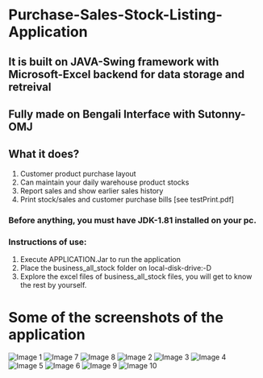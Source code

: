 # Purchase-Sales-Stock-Listing-Application
## It is built on JAVA-Swing framework with Microsoft-Excel backend for data storage and retreival
## Fully made on Bengali Interface with Sutonny-OMJ
## What it does?
1. Customer product purchase layout
2. Can maintain your daily warehouse product stocks
3. Report sales and show earlier sales history
4. Print stock/sales and customer purchase bills [see testPrint.pdf]
### Before anything, you must have JDK-1.81 installed on your pc.
### Instructions of use:
1. Execute APPLICATION.Jar to run the application
2. Place the business_all_stock folder on local-disk-drive:-D 
3. Explore the excel files of business_all_stock files, you will get to know the rest by yourself.

# Some of the screenshots of the application
![Image 1](https://user-images.githubusercontent.com/55422483/122637024-44443480-d10e-11eb-93ab-2ea071c641ed.png)
![Image 7](https://user-images.githubusercontent.com/55422483/122637463-9ede9000-d110-11eb-8bc2-4e498e8fa9c1.png)
![Image 8](https://user-images.githubusercontent.com/55422483/122637465-a0a85380-d110-11eb-8345-af6d543f2100.png)
![Image 2](https://user-images.githubusercontent.com/55422483/122637027-45756180-d10e-11eb-824e-c90968eb820e.png)
![Image 3](https://user-images.githubusercontent.com/55422483/122637030-46a68e80-d10e-11eb-97ad-c88e62775af6.png)
![Image 4](https://user-images.githubusercontent.com/55422483/122637031-48705200-d10e-11eb-9f8b-be014b17946e.png)
![Image 5](https://user-images.githubusercontent.com/55422483/122637032-4ad2ac00-d10e-11eb-81b2-7008a0bd5099.png)
![Image 6](https://user-images.githubusercontent.com/55422483/122637033-4d350600-d10e-11eb-9b81-54a33da05fcc.png)
![Image 9](https://user-images.githubusercontent.com/55422483/122638011-612f3680-d113-11eb-9d6d-5d6ce5155212.png)
![Image 10](https://user-images.githubusercontent.com/55422483/122638015-62f8fa00-d113-11eb-96b6-ff2fcc891070.png)
